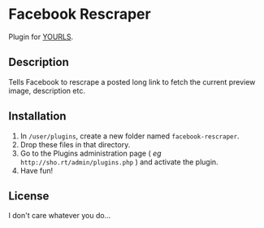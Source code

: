 Facebook Rescraper
====================

Plugin for [YOURLS](http://yourls.org).

Description
-----------
Tells Facebook to rescrape a posted long link to fetch the current preview image, description etc.

Installation
------------
1. In `/user/plugins`, create a new folder named `facebook-rescraper`.
2. Drop these files in that directory.
3. Go to the Plugins administration page ( *eg* `http://sho.rt/admin/plugins.php` ) and activate the plugin.
4. Have fun!

License
-------
I don't care whatever you do...

